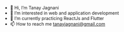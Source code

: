 - 👋 Hi, I’m Tanay Jagnani
- 👀 I’m interested in web and application development 
- 🌱 I’m currently practicing ReactJs and Flutter
- 📫 How to reach me tanayjagnani@gmail.com
<!--- - 💞️ I’m looking to collaborate on ... --->

<!---
tanay0209/tanay0209 is a ✨ special ✨ repository because its `README.md` (this file) appears on your GitHub profile.
You can click the Preview link to take a look at your changes.
--->
